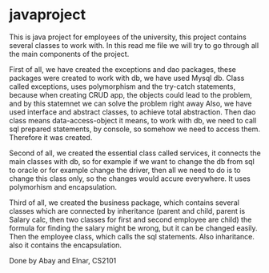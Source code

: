# javaproject

This is java project for employees of the university, this project contains several classes to work with. In this read me file we will try to go through all the main components of the project.

First of all, we have created the exceptions and dao packages, these packages were created to work with db, we have used Mysql db. 
Class called exceptions, uses polymorphism and the try-catch statements, because when creating CRUD app, the objects could lead to the problem, and by this statemnet we can solve the problem right away
Also, we have used interface and abstract classes, to achieve total abstraction.
Then dao class means data-access-object it means, to work with db, we need to call sql prepared statements, by console, so somehow we need to access them. Therefore it was created. 

Second of all, we created the essential class called services, it connects the main classes with db, so for example if we want to change the db from sql to oracle or for example change the driver, then all we need to do is to change this class only, so the changes would accure everywhere. It uses polymorhism and encapsulation. 

Third of all, we created the business package, which contains several classes which are connected by inheritance (parent and child, parent is Salary calc, then two classes for first and second employee are child) the formula for finding the salary might be wrong, but it can be changed easily.
Then the employee class, which calls the sql statements. Also inharitance. also it contains the encapsulation. 

Done by Abay and Elnar, CS2101
